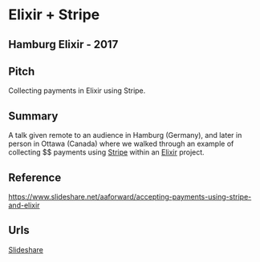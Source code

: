# Elixir + Stripe
## Hamburg Elixir - 2017

## Pitch

Collecting payments in Elixir using Stripe.

## Summary

A talk given remote to an audience in Hamburg (Germany), and later in person in Ottawa (Canada)
where we walked through an example of collecting $$ payments using
[Stripe](https://stripe.com) within an [Elixir](https://elixir-lang.org) project.

## Reference

https://www.slideshare.net/aaforward/accepting-payments-using-stripe-and-elixir

## Urls

[Slideshare](https://www.slideshare.net/aaforward/accepting-payments-using-stripe-and-elixir)
